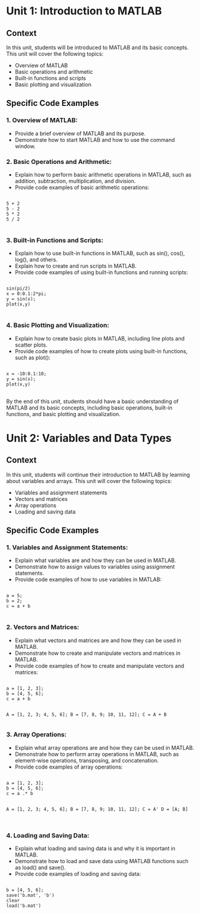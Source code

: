 <h1>Unit 1: Introduction to MATLAB</h1>
<h2>Context</h2>
<p>In this unit, students will be introduced to MATLAB and its basic concepts. This unit will cover the following topics:</p>
<ul>
  <li>Overview of MATLAB</li>
  <li>Basic operations and arithmetic</li>
  <li>Built-in functions and scripts</li>
  <li>Basic plotting and visualization</li>
</ul>
<h2>Specific Code Examples</h2>
<h3>1. Overview of MATLAB:</h3>
<ul>
  <li>Provide a brief overview of MATLAB and its purpose.</li>
  <li>Demonstrate how to start MATLAB and how to use the command window.</li>
</ul>
<h3>2. Basic Operations and Arithmetic:</h3>
<ul>
  <li>Explain how to perform basic arithmetic operations in MATLAB, such as addition, subtraction, multiplication, and division.</li>
  <li>Provide code examples of basic arithmetic operations:</li>
</ul>
<pre>
<code>
5 + 2
5 - 2
5 * 2
5 / 2
</code>
</pre>
<h3>3. Built-in Functions and Scripts:</h3>
<ul>
  <li>Explain how to use built-in functions in MATLAB, such as sin(), cos(), log(), and others.</li>
  <li>Explain how to create and run scripts in MATLAB.</li>
  <li>Provide code examples of using built-in functions and running scripts:</li>
</ul>
<pre>
<code>
sin(pi/2)
x = 0:0.1:2*pi;
y = sin(x);
plot(x,y)
</code>
</pre>
<h3>4. Basic Plotting and Visualization:</h3>
<ul>
  <li>Explain how to create basic plots in MATLAB, including line plots and scatter plots.</li>
  <li>Provide code examples of how to create plots using built-in functions, such as plot():</li>
</ul>
<pre>
<code>
x = -10:0.1:10;
y = sin(x);
plot(x,y)
</code>
</pre>
<p>By the end of this unit, students should have a basic understanding of MATLAB and its basic concepts, including basic operations, built-in functions, and basic plotting and visualization.</p>

<h1>Unit 2: Variables and Data Types</h1>
<h2>Context</h2>
<p>In this unit, students will continue their introduction to MATLAB by learning about variables and arrays. This unit will cover the following topics:</p>
<ul>
  <li>Variables and assignment statements</li>
  <li>Vectors and matrices</li>
  <li>Array operations</li>
  <li>Loading and saving data</li>
</ul>
<h2>Specific Code Examples</h2>
<h3>1. Variables and Assignment Statements:</h3>
<ul>
  <li>Explain what variables are and how they can be used in MATLAB.</li>
  <li>Demonstrate how to assign values to variables using assignment statements.</li>
  <li>Provide code examples of how to use variables in MATLAB:</li>
</ul>
<pre>
<code>
a = 5;
b = 2;
c = a + b
</code>
</pre>
<h3>2. Vectors and Matrices:</h3>
<ul>
  <li>Explain what vectors and matrices are and how they can be used in MATLAB.</li>
  <li>Demonstrate how to create and manipulate vectors and matrices in MATLAB.</li>
  <li>Provide code examples of how to create and manipulate vectors and matrices:</li>
</ul>
<pre>
<code>
a = [1, 2, 3];
b = [4, 5, 6];
c = a + b

A = [1, 2, 3; 4, 5, 6];
B = [7, 8, 9; 10, 11, 12];
C = A + B
</code>
</pre>
<h3>3. Array Operations:</h3>
<ul>
  <li>Explain what array operations are and how they can be used in MATLAB.</li>
  <li>Demonstrate how to perform array operations in MATLAB, such as element-wise operations, transposing, and concatenation.</li>
  <li>Provide code examples of array operations:</li>
</ul>
<pre>
<code>
a = [1, 2, 3];
b = [4, 5, 6];
c = a .* b

A = [1, 2, 3; 4, 5, 6];
B = [7, 8, 9; 10, 11, 12];
C = A'
D = [A; B]
</code>
</pre>
<h3>4. Loading and Saving Data:</h3>
<ul>
  <li>Explain what loading and saving data is and why it is important in MATLAB.</li>
  <li>Demonstrate how to load and save data using MATLAB functions such as load() and save().</li>
  <li>Provide code examples of loading and saving data:</li>
</ul>
<pre>
<code>
b = [4, 5, 6];
save('b.mat', 'b')
clear
load('b.mat')
</code>
</pre>
